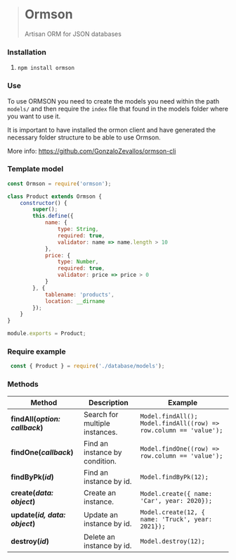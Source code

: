 ># Ormson
>Artisan ORM for JSON databases

### Installation
1. `npm install ormson`

### Use
To use ORMSON you need to create the models you need within the path `models/` and then require the `index` file that found in the models folder where you want to use it.

It is important to have installed the ormon client and have generated the necessary folder structure to be able to use Ormson.

More info: https://github.com/GonzaloZevallos/ormson-cli

### Template model

```js script
const Ormson = require('ormson');

class Product extends Ormson {
    constructor() {
        super();
        this.define({
            name: {
                type: String,
                required: true,
                validator: name => name.length > 10
            },
            price: {
                type: Number,
                required: true,
                validator: price => price > 0
            }
        }, {
            tablename: 'products',
            location: __dirname
        });
    }
}

module.exports = Product;
```

### Require example
```js script
 const { Product } = require('./database/models');
```

### Methods

Method                               | Description                           | Example
------------------------------------ | ------------------------------------- | --------------------------------------
**findAll(*option: callback*)**      | Search for multiple instances.        | `Model.findAll();`</br>`Model.findAll((row) => row.column == 'value');`
**findOne(*callback*)**              | Find an instance by condition.        | `Model.findOne((row) => row.column == 'value');`
**findByPk(*id*)**                   | Find an instance by id.               | `Model.findByPk(12);`
**create(*data: object*)**           | Create an instance.                   | `Model.create({ name: 'Car', year: 2020});`
**update(*id, data: object*)**       | Update an instance by id.             | `Model.create(12, { name: 'Truck', year: 2021});`
**destroy(*id*)**                    | Delete an instance by id.             | `Model.destroy(12);`

